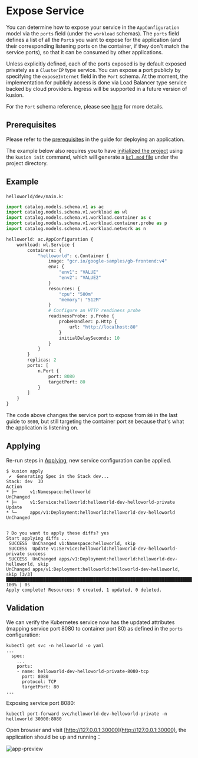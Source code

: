 # Expose Service

You can determine how to expose your service in the `AppConfiguration` model via the `ports` field (under the `workload` schemas). The `ports` field defines a list of all the `Port`s you want to expose for the application (and their corresponding listening ports on the container, if they don't match the service ports), so that it can be consumed by other applications.

Unless explicitly defined, each of the ports exposed is by default exposed privately as a `ClusterIP` type service. You can expose a port publicly by specifying the `exposeInternet` field in the `Port` schema. At the moment, the implementation for publicly access is done via Load Balancer type service backed by cloud providers. Ingress will be supported in a future version of kusion.

For the `Port` schema reference, please see [here](../../reference/modules/workload/service#schema-port) for more details.

## Prerequisites

Please refer to the [prerequisites](deploy-application#prerequisites) in the guide for deploying an application.

The example below also requires you to have [initialized the project](deploy-application#initializing) using the `kusion init` command, which will generate a [`kcl.mod` file](deploy-application#kclmod) under the project directory.

## Example

`helloworld/dev/main.k`:
```py
import catalog.models.schema.v1 as ac
import catalog.models.schema.v1.workload as wl
import catalog.models.schema.v1.workload.container as c
import catalog.models.schema.v1.workload.container.probe as p
import catalog.models.schema.v1.workload.network as n

helloworld: ac.AppConfiguration {
    workload: wl.Service {
        containers: {
            "helloworld": c.Container {
                image: "gcr.io/google-samples/gb-frontend:v4"
                env: {
                    "env1": "VALUE"
                    "env2": "VALUE2"
                }
                resources: {
                    "cpu": "500m"
                    "memory": "512M"
                }
                # Configure an HTTP readiness probe
                readinessProbe: p.Probe {
                    probeHandler: p.Http {
                        url: "http://localhost:80"
                    }
                    initialDelaySeconds: 10
                }
            }
        }
        replicas: 2
        ports: [
            n.Port {
                port: 8080
                targetPort: 80
            }
        ]
    }
}
```

The code above changes the service port to expose from `80` in the last guide to `8080`, but still targeting the container port `80` because that's what the application is listening on.

## Applying

Re-run steps in [Applying](deploy-application#applying), new service configuration can be applied.

```
$ kusion apply
 ✔︎  Generating Spec in the Stack dev...                         
Stack: dev  ID                                                       Action
* ├─     v1:Namespace:helloworld                                  UnChanged
* ├─     v1:Service:helloworld:helloworld-dev-helloworld-private  Update
* └─     apps/v1:Deployment:helloworld:helloworld-dev-helloworld  UnChanged


? Do you want to apply these diffs? yes
Start applying diffs ...
 SUCCESS  UnChanged v1:Namespace:helloworld, skip                                                                                                                                                                                                                               
 SUCCESS  Update v1:Service:helloworld:helloworld-dev-helloworld-private success                                                                                                                                                                                                
 SUCCESS  UnChanged apps/v1:Deployment:helloworld:helloworld-dev-helloworld, skip                                                                                                                                                                                               
UnChanged apps/v1:Deployment:helloworld:helloworld-dev-helloworld, skip [3/3] ████████████████████████████████████████████████████████████████████████████████████████████████████████████████████████████████████████████████████████████████████████████████████████ 100% | 0s
Apply complete! Resources: 0 created, 1 updated, 0 deleted.
```

## Validation
We can verify the Kubernetes service now has the updated attributes (mapping service port 8080 to container port 80) as defined in the `ports` configuration:
```
kubectl get svc -n helloworld -o yaml
...
  spec:
    ...
    ports:
    - name: helloworld-dev-helloworld-private-8080-tcp
      port: 8080
      protocol: TCP
      targetPort: 80
...
```

Exposing service port 8080:
```
kubectl port-forward svc/helloworld-dev-helloworld-private -n helloworld 30000:8080
```

Open browser and visit [http://127.0.0.1:30000](http://127.0.0.1:30000), the application should be up and running：

![app-preview](/img/docs/user_docs/guides/working-with-k8s/app-preview.png)